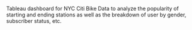 Tableau dashboard for NYC Citi Bike Data to analyze the popularity of starting and ending stations as well as the breakdown of user by gender, subscriber status, etc.

